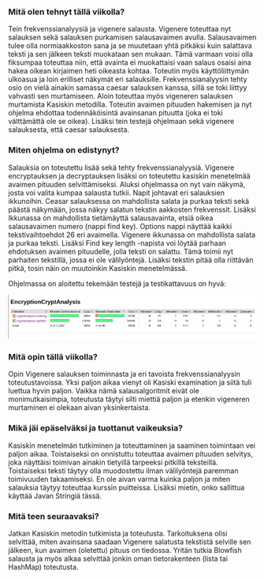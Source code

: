### Mitä olen tehnyt tällä viikolla?

Tein frekvenssianalyysiä ja vigenere salausta. Vigenere toteuttaa nyt salauksen sekä salauksen purkamisen salausavaimen avulla. Salausavaimen tulee olla normiaakkoston sana ja se muutetaan yhtä pitkäksi kuin salattava teksti ja sen jälkeen teksti muokataan sen mukaan. Tämä varmaan voisi olla fiksumpaa toteuttaa niin, että avainta ei muokattaisi vaan salaus osaisi aina hakea oikean kirjaimen heti oikeasta kohtaa. Toteutin myös käyttöliittymän ulkoasua ja loin erilliset näkymät eri salauksille. Frekvenssianalyysin tehty osio on vielä ainakin samassa caesar salauksen kanssa, sillä se toki liittyy vahvasti sen murtamiseen. Aloin toteuttaa myös vigeneren salauksen murtamista Kasiskin metodilla. Toteutin avaimen pituuden hakemisen ja nyt ohjelma ehdottaa todennäköisintä avainsanan pituutta (joka ei toki välttämättä ole se oikea). Lisäksi tein testejä ohjelmaan sekä vigenere salauksesta, että caesar salauksesta. 

### Miten ohjelma on edistynyt?

Salauksia on toteutettu lisää sekä tehty frekvenssianalyysiä. Vigenere encryptauksen ja decryptauksen lisäksi on toteutettu kasiskin menetelmää avaimen pituuden selvittämiseksi. Aluksi ohjelmassa on nyt vain näkymä, josta voi valita kumpaa salausta tutkii. Napit johtavat eri salauksien ikkunoihin. Ceasar salauksessa on mahdollista salata ja purkaa teksti sekä päästä näkymään, jossa näkyy salatun tekstin aakkosten frekvenssit. Lisäksi Ikkunassa on mahdollista tietämäyttä salausavainta, etsiä oikea salausavaimen numero (nappi find key). Options nappi näyttää kaikki tekstivaihtoehdot 26 eri avaimella. Vigenere ikkunassa on mahdollista salata ja purkaa teksti. Lisäksi Find key length -napista voi löytää parhaan ehdotuksen avaimen pituudelle, jolla teksti on salattu. Tämä toimii nyt parhaiten tekstillä, jossa ei ole välilyöntejä. Lisäksi tekstin pitää olla riittävän pitkä, tosin näin on muutoinkin Kasiskin menetelmässä. 

Ohjelmassa on aloitettu tekemään testejä ja testikattavuus on hyvä:

![alt text](testJacoco.png)

### Mitä opin tällä viikolla?

Opin Vigenere salauksen toiminnasta ja eri tavoista frekvenssianalyysin toteutustavoissa. Yksi paljon aikaa vienyt oli Kasiski examination ja siitä tuli luettua hyvin paljon. Vaikka nämä salausalgoritmit eivät ole monimutkaisimpia, toteutusta täytyi silti miettiä paljon ja etenkin vigeneren murtaminen ei olekaan aivan yksinkertaista.   

### Mikä jäi epäselväksi ja tuottanut vaikeuksia?

Kasiskin menetelmän tutkiminen ja toteuttaminen ja saaminen toimintaan vei paljon aikaa. Toistaiseksi on onnistuttu toteuttaa avaimen pituuden selvitys, joka näyttäisi toimivan ainakin tietyillä tarpeeksi pitkillä teksteillä. Toistaiseksi teksti täytyy olla muodostettu ilman välilyöntejä paremman toimivuuden takaamiseksi. En ole aivan varma kuinka paljon ja miten salauksia täytyy toteuttaa kurssin puitteissa. Lisäksi mietin, onko sallittua käyttää Javan Stringiä tässä.  

### Mitä teen seuraavaksi?

Jatkan Kasiskin metodin tutkimista ja toteutusta. Tarkoituksena olisi selvittää, miten avainsana saadaan Vigenere salatusta tekstistä selville sen jälkeen, kun avaimen (oletettu) pituus on tiedossa. Yritän tutkia Blowfish salausta ja myös alkaa selvittää jonkin oman tietorakenteen (lista tai HashMap) toteutusta. 
